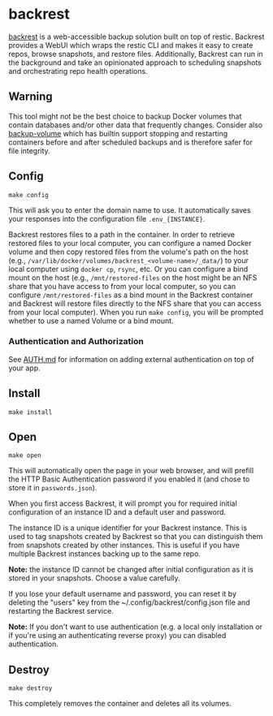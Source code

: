 # backrest

[backrest](https://github.com/garethgeorge/backrest) is a web-accessible backup
solution built on top of restic. Backrest provides a WebUI which wraps the
restic CLI and makes it easy to create repos, browse snapshots, and restore
files. Additionally, Backrest can run in the background and take an opinionated
approach to scheduling snapshots and orchestrating repo health operations.

## Warning

This tool might not be the best choice to backup Docker volumes that
contain databases and/or other data that frequently changes.
Consider also
[backup-volume](https://github.com/EnigmaCurry/d.rymcg.tech/tree/master/backup-volume)
which has builtin support stopping and restarting containers before
and after scheduled backups and is therefore safer for file integrity.

## Config

```
make config
```

This will ask you to enter the domain name to use.
It automatically saves your responses into the configuration file
`.env_{INSTANCE}`.

Backrest restores files to a path in the container. In order to retrieve
restored files to your local computer, you can configure a named Docker
volume and then copy restored files from the volume's path on the host
(e.g., `/var/lib/docker/volumes/backrest_<volume-name>/_data/`) to your local
computer using `docker cp`, `rsync`, etc. Or you can configure a bind mount on
the host (e.g., `/mnt/restored-files` on the host might be an NFS share that
you have access to from your local computer, so you can configure
`/mnt/restored-files` as a bind mount in the Backrest container and Backrest
will restore files directly to the NFS share that you can access from your
local computer). When you run `make config`, you will be prompted whether to
use a named Volume or a bind mount.

### Authentication and Authorization

See [AUTH.md](../AUTH.md) for information on adding external authentication on
top of your app.

## Install

```
make install
```

## Open

```
make open
```

This will automatically open the page in your web browser, and will
prefill the HTTP Basic Authentication password if you enabled it
(and chose to store it in `passwords.json`).

When you first access Backrest, it will prompt you for required initial
configuration of an instance ID and a default user and password.

The instance ID is a unique identifier for your Backrest instance. This is
used to tag snapshots created by Backrest so that you can distinguish them
from snapshots created by other instances. This is useful if you have multiple
Backrest instances backing up to the same repo.

**Note:** the instance ID cannot be changed after initial configuration as it is
stored in your snapshots. Choose a value carefully.

If you lose your default username and password, you can reset it by deleting
the "users" key from the ~/.config/backrest/config.json file and restarting
the Backrest service.

**Note:** If you don't want to use authentication (e.g. a local only installation
or if you're using an authenticating reverse proxy) you can disabled
authentication.
    
## Destroy

```
make destroy
```

This completely removes the container and deletes all its volumes.
